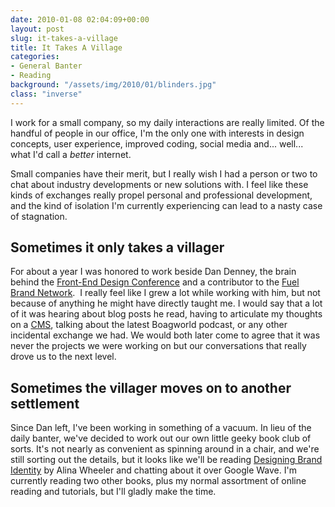 ```yaml
---
date: 2010-01-08 02:04:09+00:00
layout: post
slug: it-takes-a-village
title: It Takes A Village
categories:
- General Banter
- Reading
background: "/assets/img/2010/01/blinders.jpg"
class: "inverse"
---
```


I work for a small company, so my daily interactions are really limited. Of the handful of people in our office, I'm the only one with interests in design concepts, user experience, improved coding, social media and... well... what I'd call a _better_ internet.

Small companies have their merit, but I really wish I had a person or two to chat about industry developments or new solutions with. I feel like these kinds of exchanges really propel personal and professional development, and the kind of isolation I'm currently experiencing can lead to a nasty case of stagnation.


## Sometimes it only takes a villager


For about a year I was honored to work beside Dan Denney, the brain behind the [Front-End Design Conference](http://frontenddesignconference.com/) and a contributor to the [Fuel Brand Network](http://www.fuelbrandnetwork.com/).  I really feel like I grew a lot while working with him, but not because of anything he might have directly taught me. I would say that a lot of it was hearing about blog posts he read, having to articulate my thoughts on a [CMS](http://en.wikipedia.org/wiki/Content_management_system), talking about the latest Boagworld podcast, or any other incidental exchange we had. We would both later come to agree that it was never the projects we were working on but our conversations that really drove us to the next level.


## Sometimes the villager moves on to another settlement

Since Dan left, I've been working in something of a vacuum. In lieu of the daily banter, we've decided to work out our own little geeky book club of sorts. It's not nearly as convenient as spinning around in a chair, and we're still sorting out the details, but it looks like we'll be reading [Designing Brand Identity](http://www.amazon.com/Designing-Brand-Identity-Essential-Branding/dp/0470401427/ref=sr_1_1?ie=UTF8&s=books&qid=1262275518&sr=8-1) by Alina Wheeler and chatting about it over Google Wave. I'm currently reading two other books, plus my normal assortment of online reading and tutorials, but I'll gladly make the time.
